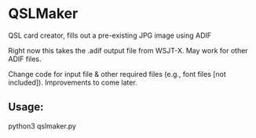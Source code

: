 # QSLMaker
QSL card creator, fills out a pre-existing JPG image using ADIF

Right now this takes the .adif output file from WSJT-X.  May work for other ADIF files.

Change code for input file & other required files (e.g., font files [not included]).  Improvements to come later.

## Usage:  
python3 qslmaker.py
